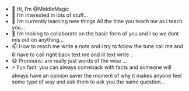 - 👋 Hi, I’m @MiddleMagic
- 👀 I’m interested in lots of stuff...
- 🌱 I’m currently learning new things All the time you teach me as i teach you...
- 💞️ I’m looking to collaborate on the basic form of you and I so we dont mis out on anything...
- 📫 How to reach me write a note and i try to follow the tune call me and ill have to call right back text me and ill text write   ..
- 😄 Pronouns: are really just words of the wise  ...
- ⚡ Fun fact: you can always comeback with facts and someone will always have an opinion saver the moment of why it makes anyone feel some type of way and ask them to ask you the same question...

<!---
MiddleMagic/MiddleMagic is a ✨ special ✨ repository because its `README.md` (this file) appears on your GitHub profile.
You can click the Preview link to take a look at your changes.
--->
